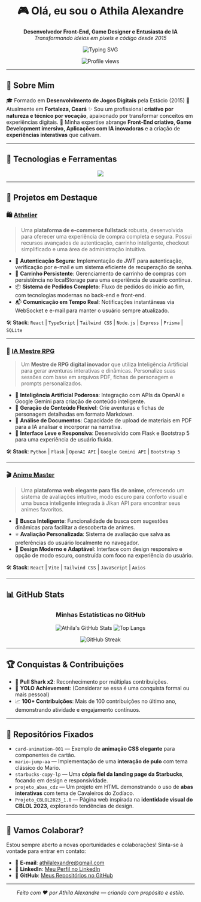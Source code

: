<div align="center">

# 🎮 Olá, eu sou o Athila Alexandre

<p>
  <strong>Desenvolvedor Front-End, Game Designer e Entusiasta de IA</strong><br>
  <em>Transformando ideias em pixels e código desde 2015</em>
</p>

<img src="https://readme-typing-svg.demolab.com?font=Fira+Code&pause=1000&center=true&vCenter=true&width=490&lines=Apaixonado+por+Games%2C+UI%2FUX+e+IA;Vamos+construir+algo+incr%C3%ADvel+juntos%3F;Sempre+buscando+novos+desafios%21" alt="Typing SVG" />

![Profile views](https://komarev.com/ghpvc/?username=athilalexandre&style=for-the-badge&color=blue)

</div>

---

## 🧠 Sobre Mim

🎓 Formado em **Desenvolvimento de Jogos Digitais** pela Estácio (2015)
📍 Atualmente em **Fortaleza, Ceará**
✨ Sou um profissional **criativo por natureza e técnico por vocação**, apaixonado por transformar conceitos em experiências digitais.
🎯 Minha expertise abrange **Front-End criativo, Game Development imersivo, Aplicações com IA inovadoras** e a criação de **experiências interativas** que cativam.

---

## 💼 Tecnologias e Ferramentas

<div align="center">
  <img src="https://skillicons.dev/icons?i=react,ts,js,nodejs,python,flask,tailwind,vite,git,github,sqlite,html,css,nextjs,figma" />
  </div>

---

## 🚀 Projetos em Destaque

### 🛍️ [Athelier](https://github.com/athilalexandre/athelier)

> Uma **plataforma de e-commerce fullstack** robusta, desenvolvida para oferecer uma experiência de compra completa e segura. Possui recursos avançados de autenticação, carrinho inteligente, checkout simplificado e uma área de administração intuitiva.

* 🔐 **Autenticação Segura**: Implementação de JWT para autenticação, verificação por e-mail e um sistema eficiente de recuperação de senha.
* 🛒 **Carrinho Persistente**: Gerenciamento de carrinho de compras com persistência no localStorage para uma experiência de usuário contínua.
* 📦 **Sistema de Pedidos Completo**: Fluxo de pedidos do início ao fim, com tecnologias modernas no back-end e front-end.
* 📬 **Comunicação em Tempo Real**: Notificações instantâneas via WebSocket e e-mail para manter o usuário sempre atualizado.

🛠️ **Stack**: `React` | `TypeScript` | `Tailwind CSS` | `Node.js` | `Express` | `Prisma` | `SQLite`

---

### 🧙 [IA Mestre RPG](https://github.com/athilalexandre/ia-mestre-rpg)

> Um **Mestre de RPG digital inovador** que utiliza Inteligência Artificial para gerar aventuras interativas e dinâmicas. Personalize suas sessões com base em arquivos PDF, fichas de personagem e prompts personalizados.

* 🤖 **Inteligência Artificial Poderosa**: Integração com APIs da OpenAI e Google Gemini para criação de conteúdo inteligente.
* 📝 **Geração de Conteúdo Flexível**: Crie aventuras e fichas de personagem detalhadas em formato Markdown.
* 📁 **Análise de Documentos**: Capacidade de upload de materiais em PDF para a IA analisar e incorporar na narrativa.
* 🧭 **Interface Leve e Responsiva**: Desenvolvido com Flask e Bootstrap 5 para uma experiência de usuário fluida.

🛠️ **Stack**: `Python` | `Flask` | `OpenAI API` | `Google Gemini API` | `Bootstrap 5`

---

### 🎬 [Anime Master](https://github.com/athilalexandre/anime-master)

> Uma **plataforma web elegante para fãs de anime**, oferecendo um sistema de avaliações intuitivo, modo escuro para conforto visual e uma busca inteligente integrada à Jikan API para encontrar seus animes favoritos.

* 🔎 **Busca Inteligente**: Funcionalidade de busca com sugestões dinâmicas para facilitar a descoberta de animes.
* ⭐ **Avaliação Personalizada**: Sistema de avaliação que salva as preferências do usuário localmente no navegador.
* 🎨 **Design Moderno e Adaptável**: Interface com design responsivo e opção de modo escuro, construída com foco na experiência do usuário.

🛠️ **Stack**: `React` | `Vite` | `Tailwind CSS` | `JavaScript` | `Axios`

---

## 📊 GitHub Stats

<div align="center">
  <h3>Minhas Estatísticas no GitHub</h3>
  <p>
    <img src="https://github-readme-stats.vercel.app/api?username=athilalexandre&show_icons=true&theme=radical&hide_border=true&count_private=true" alt="Athila's GitHub Stats" />
    <img src="https://github-readme-stats.vercel.app/api/top-langs/?username=athilalexandre&layout=compact&theme=radical&hide_border=true" alt="Top Langs" />
  </p>
  <p>
    <img src="https://github-readme-streak-stats.herokuapp.com/?user=athilalexandre&theme=radical&hide_border=true" alt="GitHub Streak" />
  </p>
</div>

---

## 🏆 Conquistas & Contribuições

* 🦈 **Pull Shark x2**: Reconhecimento por múltiplas contribuições.
* 🚀 **YOLO Achievement**: (Considerar se essa é uma conquista formal ou mais pessoal)
* 📈 **100+ Contribuições**: Mais de 100 contribuições no último ano, demonstrando atividade e engajamento contínuos.

---

## 📌 Repositórios Fixados

* `card-animation-001` — Exemplo de **animação CSS elegante** para componentes de cartão.
* `mario-jump-aa` — Implementação de uma **interação de pulo** com tema clássico do Mario.
* `starbucks-copy-lp` — Uma **cópia fiel da landing page da Starbucks**, focando em design e responsividade.
* `projeto_abas_cdz` — Um projeto em HTML demonstrando o uso de **abas interativas** com tema de Cavaleiros do Zodíaco.
* `Projeto_CBLOL2023_1.0` — Página web inspirada na **identidade visual do CBLOL 2023**, explorando tendências de design.

---

## 🤝 Vamos Colaborar?

Estou sempre aberto a novas oportunidades e colaborações! Sinta-se à vontade para entrar em contato:

* 📧 **E-mail**: [athilalexandre@gmail.com](mailto:athilalexandre@gmail.com)
* 🔗 **LinkedIn**: [Meu Perfil no LinkedIn](https://www.linkedin.com/in/athila-alexandre/)
* 🐙 **GitHub**: [Meus Repositórios no GitHub](https://github.com/athilalexandre)

---

<p align="center">
  <em>Feito com ❤️ por Athila Alexandre — criando com propósito e estilo.</em>
</p>
